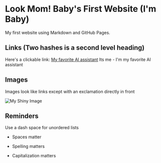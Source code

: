 # Look Mom! Baby's First Website (I'm Baby) 

My first website using Markdown and GitHub Pages.

## Links (Two hashes is a second level heading)

Here's a clickable link: [My favorite AI assistant](www.linkedin.com/in/jacob-sellinger) Its me - I'm my favorite AI assistant

## Images

Images look like links except with an exclamation directly in front

![My Shiny Image](https://raw.githubusercontent.com/denisecase/pyshiny-penguins-dashboard-express/main/images/LocalAppRunning.JPG)

## Reminders

Use a dash space for unordered lists

- Spaces matter

- Spelling matters

- Capitalization matters
